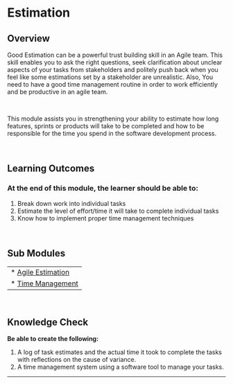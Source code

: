# **Estimation**

## **Overview**

Good Estimation can be a powerful trust building skill in an Agile team. This skill enables you to ask the right questions, seek clarification about unclear aspects of your tasks from stakeholders and politely push back when you feel like some estimations set by a stakeholder are unrealistic. Also, You need to have a good time management routine in order to work efficiently and be productive in an agile team.

<br />

This module assists you in strengthening your ability to estimate how long features, sprints or products will take to be completed and how to be responsible for the time you spend in the software development process.

<br />


## **Learning Outcomes**
### **At the end of this module, the learner should be able to:**
1. Break down work into individual tasks
2. Estimate the level of effort/time it will take to complete individual tasks
3. Know how to implement proper time management techniques


<br />

## **Sub Modules**
                       
|                          |
| ------------------------ |
| * [Agile Estimation](..0/Agile-estimation-submodule.md)  |
| * [Time Management](..0/Time-management-submodule.md)                        |


<br />

## **Knowledge Check**
**Be able to create the following:**
<br />
1. A log of task estimates and the actual time it took to complete the tasks with reflections on the cause of variance.
2. A time management system using a software tool to manage your tasks. 

------------
